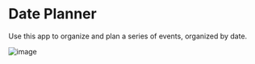 # Date Planner
Use this app to organize and plan a series of events, organized by date.

![image](https://github.com/mastery-labs/swift-date-planner/assets/128102810/a5d53980-c433-4841-99ab-28b4d8bef3de)
